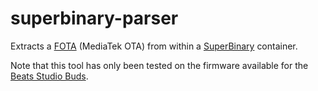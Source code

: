 # superbinary-parser

Extracts a [FOTA](https://github.com/hack-different/apple-knowledge/blob/60ef78501b02b7c304ed6fe3c84d0c7f7e2a45eb/docs/UARP_and_FOTA.md#fota---firmware-over-the-air) (MediaTek OTA)
from within a [SuperBinary](https://github.com/hack-different/apple-knowledge/blob/60ef78501b02b7c304ed6fe3c84d0c7f7e2a45eb/docs/UARP_and_FOTA.md#uarp---universal-accessory-restore-protocol) container.

Note that this tool has only been tested on the firmware available for the [Beats Studio Buds](https://mesu.apple.com/assets/macos/com_apple_MobileAsset_UARP_A2513/com_apple_MobileAsset_UARP_A2513.xml).